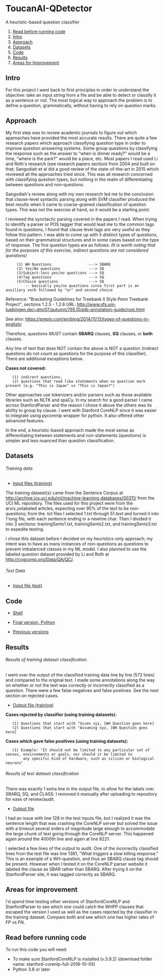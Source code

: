 # ToucanAI-QDetector
A heuristic-based question classifier

1. [Read before running code](https://github.com/garcia2015/ToucanAI-QDetector/blob/master/README.md#read-before-running-code)
2. [Intro](https://github.com/garcia2015/ToucanAI-QDetector/blob/master/README.md#intro)
3. [Approach](https://github.com/garcia2015/ToucanAI-QDetector/blob/master/README.md#approach)
4. [Datasets](https://github.com/garcia2015/ToucanAI-QDetector/blob/master/README.md#datasets)
5. [Code](https://github.com/garcia2015/ToucanAI-QDetector/blob/master/README.md#code)
6. [Results](https://github.com/garcia2015/ToucanAI-QDetector/blob/master/README.md#results)
7. [Areas for Improvement](https://github.com/garcia2015/ToucanAI-QDetector/blob/master/README.md#areas-for-improvement)

## Intro ##

For this project I went back to first principles in order to understand the objective: take an input string from a file and be able to detect or classify it as a sentence or not. The most logical way to approach the problem is to define a question, grammatically, without having to rely on question marks.

## Approach ##

My first step was to review academic journals to figure out which approaches have provided the most accurate results. There are quite a few research papers which approach classifying question type in order to improve question answering systems. Some group questions by classifying the response such as the answer to “when is dinner ready?” would be a time, “where is the park?” would be a place, etc. Most papers I read used Li and Roth's research (see research papers section) from 2004 and built on that; Sangodiah et al did a good review of the state-of-the-art in 2015 which reviewed all the approaches tried since. This was all research concerned with classifying question types, but nothing in the realm of differentiating between questions and non-questions.

Sangodiah's review along with my own research led me to the conclusion that clause-level syntactic parsing along with SVM classifier produced the best results when it came to coarse-grained classification of question types. This was not the exercise at hand, so it would be a starting point. 

I reviewed the synctactic parsing covered in the papers I read. When trying to identify a parser or POS tagger that would lead me to the common tags found in questions, I found that clause level tags are very useful as they follow this pattern. I was able to come up with 5 distinct types of questions, based on their grammatical structures and in some cases based on the type of response. The five question types are as follows:
 *(It is worth noting that for the purposes of this exercise, indirect questions are not considered questions)*
 
 ```
      (1) WH Questions                 ---> SBARQ
      (2) Yes/No questions             ---> SQ
      (3)Subject-less yes/no questions ---> SQ
      (4)Tag questions                 ---> SQ
      (5)Choice questions              ---> SQ
          -- basically yes/no questions since first part is an auxiliary verb followed by "or" and second choice
 ```
 Reference: "Bracketing Guidelines for Treebank II Style Penn Treebank Project", sections 1.2.5 - 1.2.6
            URL: http://www.sfs.uni-tuebingen.de/~dm/07/autumn/795.10/ptb-annotation-guide/root.html
  
 See also: https://preply.com/en/blog/2014/11/13/types-of-questions-in-english/
   
            
 Therefore, questions *MUST* contain **SBARQ** clauses, **SQ** clauses, or **both** clauses.
 
 Any line of text that does NOT contain the above is NOT a question (indirect questions do not count as questions for the purpose of this classifier). There are additional exceptions below.
 
 **Cases not covered:**
```
   (1) indirect questions,
   (2) questions that read like statements when no question mark present (e.g. "This is Japan" vs "This is Japan?")
```
 Other approaches use tokenizers and/or parsers such as those available libraries such as NLTK and spaCy. In my search for a good parser I came across StanfordParser and the reason I chose it above the others was its ability to group by clause. I went with Stanford CoreNLP since it was easier to integrate using pycorenlp wrapper for python. It also offered other advanced features.

In the end, a heuristic-based approach made the most sense as differentiating between statements and non-statements (questions) is simpler and less nuanced than question classification. 



## Datasets ##

###### Training data ######
- [Input files (training)](https://github.com/garcia2015/ToucanAI-QDetector/tree/master/training_data)

The training dataset(s) came from the Sentence Corpus at http://archive.ics.uci.edu/ml/machine-learning-databases/00311/ from the UCI ML repository. The files used for this project were from the arxiv_unlabeled articles, expecting over 95% of the text to be non-questions; from the .txt files I selected 1.txt through 51.text and turned it into 1 long file, with each sentence ending in a newline char. Then I divided it into 3 sections: trainingSents1.txt, trainingSents2.txt, and trainingSents3.txt to expedite testing.

I chose this dataset before I decided on my heuristics-only approach; my intent was to have as many instances of non-questions as questions to prevent imbalanced classes in my ML model. I also planned to use the labeled question dataset provided by Li and Roth at http://cogcomp.org/Data/QA/QC/. 

###### Test Data ######
- [Input file (test)](https://github.com/garcia2015/ToucanAI-QDetector/blob/master/test-inputs.txt)

## Code ##
- [Shell](https://github.com/garcia2015/ToucanAI-QDetector/blob/master/qDetect.sh)
- [Final version, Python](https://github.com/garcia2015/ToucanAI-QDetector/blob/master/qDetect_v3.py)

- [Previous versions](https://github.com/garcia2015/ToucanAI-QDetector/tree/older-versions)

## Results ##

###### Results of training dataset classification ######
I went over the output of the classified training data line by line (572 lines) and compared to the original text. I made some annotations along the way on whether or not the text was correctly or incorrectly classified as a question. There were a few false negatives and false positives. See the next section on rejected cases. 
- [Output file (training)](ToucanAI-QDetector/classifiedSents_annotated.txt)

**Cases rejected by classifier (using training datasets):**
```
   (1) Questions that start with "Given xyz, [WH Question goes here]
   (2) Questions that start with "Assuming xyz, [WH Question goes here]
```
**Cases which gave false positives (using training datasets):**
```
   (1) Example: "It should not be limited to any particular set of senses, environments or goals, nor should it be limited to 
        any specific kind of hardware, such as silicon or biological neurons"
```
###### Results of test dataset classification ######
There was exactly 1 extra line in the output file, to allow for the labels row: SBARQ, SQ, and CLASS. I removed it manually after uploading to repository for ease of review/audit.

- [Output file](https://github.com/garcia2015/ToucanAI-QDetector/blob/master/test-outputs.txt)
      
I had an issue with line 128 in the test inputs file, but I realized it was the sentence length that was crashing the CoreNLP server but solved the issue with a timeout several orders of magnitude large enough to accommodate the large chunk of text going through the CoreNLP server. This happened again around the 4000th line and again at line 8221. 

I selected a few lines of the output to audit. One of the incorrectly classified lines from the test file was line 1381, "What triggers a slow killing response." This is an example of a WH-question, and thus an SBARQ clause tag should be present. However when I tested it on the CoreNLP parser website it labeled the clause as SBAR rather than SBARQ. After trying it on the StanfordParser site, it was tagged correctly as SBARQ.

## Areas for improvement ##
I'd spend time testing other versions of StanfordCoreNLP and StanfordParser to see which one could catch the WHPP clauses that escaped the version I used as well as the cases rejected by the classifier in the training dataset. Compare both and see which one has higher rates of FP vs FN.
  
  
## Read before running code ##

To run this code you will need:
- To make sure StanfordCoreNLP is installed (v.3.9.2) (download folder name: stanford-corenlp-full-2018-10-05)
- Python 3.6 or later



